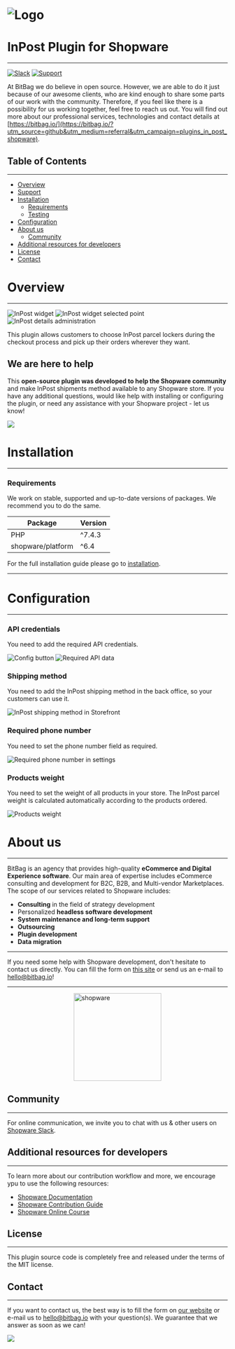 # ![Logo](doc/images/bitbag-shopware-inpost-plugin.png)

# InPost Plugin for Shopware

---

[![Slack](https://img.shields.io/badge/community%20chat-slack-FF1493.svg)](http://slack.shopware.com) [![Support](https://img.shields.io/badge/support-contact%20author-blue])](https://bitbag.io/contact-us/?utm_source=github&utm_medium=referral&utm_campaign=plugins_in_post_shopware)

At BitBag we do believe in open source. However, we are able to do it just because of our awesome clients, who are kind enough to share some parts of our work with the community. Therefore, if you feel like there is a possibility for us working together, feel free to reach us out. You will find out more about our professional services, technologies and contact details at [https://bitbag.io/](https://bitbag.io/?utm_source=github&utm_medium=referral&utm_campaign=plugins_in_post_shopware).

## Table of Contents

***

* [Overview](#overview)
* [Support](#we-are-here-to-help)
* [Installation](#installation)
    * [Requirements](#requirements)
    * [Testing](#testing)
* [Configuration](#configuration)
* [About us](#about-us)
    * [Community](#community)
* [Additional resources for developers](#additional-resources-for-developers)
* [License](#license)
* [Contact](#contact)

# Overview

----

![InPost widget](./doc/images/in_post_point_widget_storefront.png)
![InPost widget selected point](./doc/images/in_post_point_widget_selected_point_storefront.png)
![InPost details administration](./doc/images/in_post_details_administration.png)

This plugin allows customers to choose InPost parcel lockers during the checkout process and pick up their orders wherever they want.

## We are here to help
This **open-source plugin was developed to help the Shopware community** and make InPost shipments method available to any Shopware store. If you have any additional questions, would like help with installing or configuring the plugin, or need any assistance with your Shopware project - let us know!

[![](https://bitbag.io/wp-content/uploads/2020/10/button-contact.png)](https://bitbag.io/contact-us/?utm_source=github&utm_medium=referral&utm_campaign=plugins_in_post_shopware)


# Installation

----

### Requirements

We work on stable, supported and up-to-date versions of packages. We recommend you to do the same.

| Package                | Version |
|------------------------|---------|
| PHP                    | ^7.4.3  |
| shopware/platform      | ^6.4    |


For the full installation guide please go to [installation](doc/installation.md).

--- 

# Configuration

---

### API credentials
You need to add the required API credentials.

![Config button](./doc/images/configuration_button_admin_panel.png)
![Required API data](./doc/images/api_configuration_admin_panel.png)

### Shipping method
You need to add the InPost shipping method in the back office, so your customers can use it.

![InPost shipping method in Storefront](./doc/images/add_shipping_method_storefront_admin_panel.png)

### Required phone number
You need to set the phone number field as required.

![Required phone number in settings](./doc/images/phone_numer_required_admin_panel.png)

### Products weight
You need to set the weight of all products in your store. The InPost parcel weight is calculated automatically according to the products ordered.

![Products weight](./doc/images/product_weight_admin_panel.png)

# About us

---

BitBag is an agency that provides high-quality **eCommerce and Digital Experience software**. Our main area of expertise includes eCommerce consulting and development for B2C, B2B, and Multi-vendor Marketplaces.
The scope of our services related to Shopware includes:
- **Consulting** in the field of strategy development
- Personalized **headless software development**
- **System maintenance and long-term support**
- **Outsourcing**
- **Plugin development**
- **Data migration**

---

If you need some help with Shopware development, don't hesitate to contact us directly. You can fill the form on [this site](https://bitbag.io/contact-us/?utm_source=github&utm_medium=referral&utm_campaign=plugins_in_post_shopware) or send us an e-mail to hello@bitbag.io!

---

<img src="doc/images/shopware_business_partner.svg" height="200" style="display: block; margin: 0 auto" alt="shopware"/>

## Community

---

For online communication, we invite you to chat with us & other users on [Shopware Slack](https://slack.shopware.com/).


## Additional resources for developers

---

To learn more about our contribution workflow and more, we encourage ypu to use the following resources:
* [Shopware Documentation](https://docs.shopware.com/en)
* [Shopware Contribution Guide](https://developer.shopware.com/docs/guides/installation/overview)
* [Shopware Online Course](https://academy.shopware.com/collections?category=developer-sw6)

## License

---

This plugin source code is completely free and released under the terms of the MIT license.

[//]: # (These are reference links used in the body of this note and get stripped out when the markdown processor does its job. There is no need to format nicely because it shouldn't be seen.)

## Contact

---

If you want to contact us, the best way is to fill the form on [our website](https://bitbag.io/contact-us/?utm_source=github&utm_medium=referral&utm_campaign=plugins_in_post_shopware) or e-mail us to hello@bitbag.io with your question(s). We guarantee that we answer as soon as we can!

[![](https://bitbag.io/wp-content/uploads/2021/08/badges-bitbag.png)](https://bitbag.io/contact-us/?utm_source=github&utm_medium=referral&utm_campaign=plugins_in_post_shopware)
